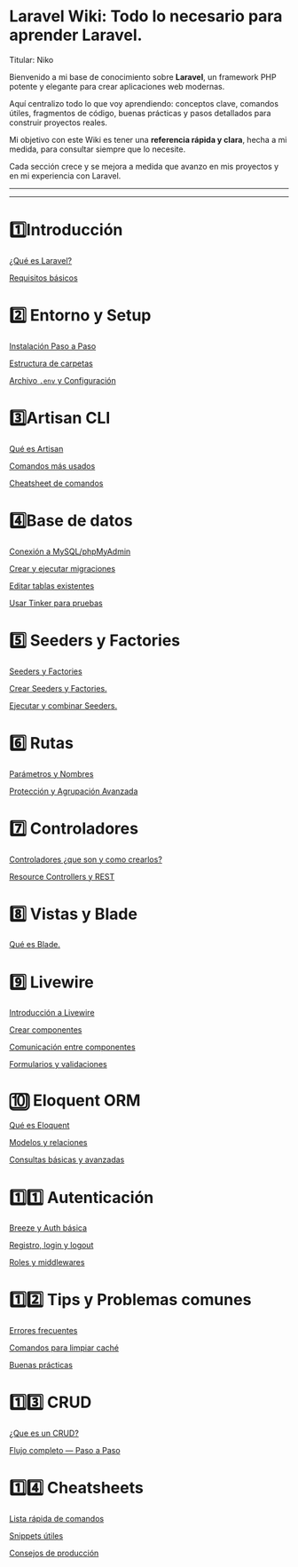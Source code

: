 # Laravel Wiki: Todo lo necesario para aprender Laravel.

Titular: Niko

Bienvenido a mi base de conocimiento sobre **Laravel**, un framework PHP potente y elegante para crear aplicaciones web modernas.

Aquí centralizo todo lo que voy aprendiendo: conceptos clave, comandos útiles, fragmentos de código, buenas prácticas y pasos detallados para construir proyectos reales.

Mi objetivo con este Wiki es tener una **referencia rápida y clara**, hecha a mi medida, para consultar siempre que lo necesite.

Cada sección crece y se mejora a medida que avanzo en mis proyectos y en mi experiencia con Laravel.

---


---

# **1️⃣Introducción**

[ ¿Qué es Laravel?](Qué%20es%20Laravel.md)

[ Requisitos básicos](Requisitos%20básicos.md)

# **2️⃣** Entorno y Setup

[Instalación Paso a Paso](Instalación%20Paso%20a%20Paso.md)

[Estructura de carpetas](Estructura%20de%20carpetas.md)

[Archivo `.env` y Configuración](Archivo%20env%20y%20Configuración.md)

# 3️⃣Artisan CLI

[ Qué es Artisan](Qué%20es%20Artisan.md)

[Comandos más usados](Comandos%20más%20usados.md)

[Cheatsheet de comandos](Cheatsheet%20de%20comandos.md)

# **4️⃣Base de datos**

[Conexión a MySQL/phpMyAdmin](Conexión%20a%20MySQL%20phpMyAdmin.md)

[Crear y ejecutar migraciones](Crear%20y%20ejecutar%20migraciones.md)

[Editar tablas existentes](Editar%20tablas%20existentes.md)

[Usar Tinker para pruebas](Usar%20Tinker%20para%20pruebas.md)

# 5️⃣ Seeders y Factories

[Seeders y Factories](Seeders%20y%20Factories.md)

[Crear Seeders y Factories.](Crear%20Seeders%20y%20Factories.md)

[Ejecutar y combinar Seeders.](Ejecutar%20y%20combinar%20Seeders.md)

# **6️⃣ Rutas**

[](Estructura%20y%20Tipos%20de%20Rutas.md)

[Parámetros y Nombres](Parámetros%20y%20Nombres.md)

[Protección y Agrupación Avanzada](Protección%20y%20Agrupación%20Avanzada.md)

# 7️⃣ Controladores

[Controladores ¿que son y como crearlos?](Controladores%20¿que%20son%20y%20como%20crearlos.md)

[Resource Controllers y REST](Resource%20Controllers%20y%20REST.md)

[](Métodos%20(index,%20create,%20store…).md)

# 8️⃣ Vistas y Blade

[Qué es Blade.](Qué%20es%20Blade.md)


# **9️⃣ Livewire**

[Introducción a Livewire](Introducción%20a%20Livewire.md)

[Crear componentes](Crear%20componentes.md)

[Comunicación entre componentes](Comunicación%20entre%20componentes.md)

[Formularios y validaciones](Formularios%20y%20validaciones.md)

# **🔟 Eloquent ORM**

[Qué es Eloquent](Qué%20es%20Eloquent.md)

[Modelos y relaciones](Modelos%20y%20relaciones.md)

[Consultas básicas y avanzadas](Consultas%20básicas%20y%20avanzadas.md)

# 1️⃣1️⃣ Autenticación

[ Breeze y Auth básica](Breeze%20y%20Auth%20básica.md)

[Registro, login y logout](Registro,%20login%20y%20logout.md)

[Roles y middlewares](Roles%20y%20middlewares.md)

# **1️⃣2️⃣ Tips y Problemas comunes**

[Errores frecuentes](Errores%20frecuentes.md)

[Comandos para limpiar caché](Comandos%20para%20limpiar%20caché.md)

[Buenas prácticas](Buenas%20prácticas.md)

# **1️⃣3️⃣ CRUD**

[¿Que es un CRUD?](Que%20es%20un%20CRUD.md)

[Flujo completo — Paso a Paso](Flujo%20completo%20—%20Paso%20a%20Paso.md)

# **1️⃣4️⃣ Cheatsheets**

[Lista rápida de comandos](Lista%20rápida%20de%20comandos.md)

[Snippets útiles](Snippets%20útiles.md)

[Consejos de producción](Consejos%20de%20producción.md)